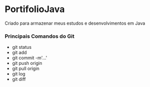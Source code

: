 # PortifolioJava
Criado para armazenar meus estudos e desenvolvimentos em Java

### Principais Comandos do Git

- git status
- git add <NomeDoArquivo>
- git commit -m'...'
- git push origin <Branch>
- git pull origin <Branch>
- git log
- git diff <NomeDoArquivo>